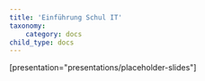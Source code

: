 ```yaml
---
title: 'Einführung Schul IT'
taxonomy:
    category: docs
child_type: docs
---
```


[presentation="presentations/placeholder-slides"]